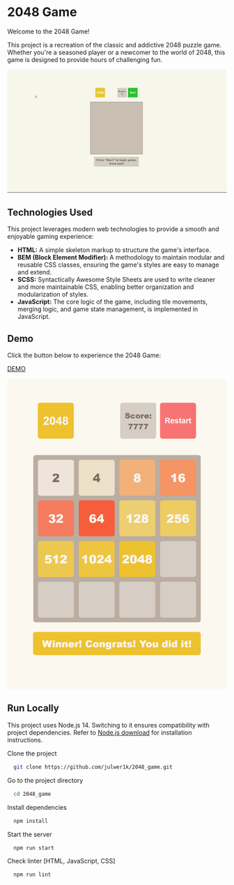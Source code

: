 # 2048 Game

Welcome to the 2048 Game!

This project is a recreation of the classic and addictive 2048 puzzle game. Whether you're a seasoned player or a newcomer to the world of 2048, this game is designed to provide hours of challenging fun.

![](./src/images/example.gif)
## Technologies Used
This project leverages modern web technologies to provide a smooth and enjoyable gaming experience:

- **HTML:** A simple skeleton markup to structure the game's interface.
- **BEM (Block Element Modifier):** A methodology to maintain modular and reusable CSS classes, ensuring the game's styles are easy to manage and extend.
- **SCSS:** Syntactically Awesome Style Sheets are used to write cleaner and more maintainable CSS, enabling better organization and modularization of styles.
- **JavaScript:** The core logic of the game, including tile movements, merging logic, and game state management, is implemented in JavaScript.
## Demo

Click the button below to experience the 2048 Game:

[DEMO](https://julwer1k.github.io/2048_game/)

![](./src/images/reference.png)
## Run Locally

This project uses Node.js 14. Switching to it ensures compatibility with project dependencies. Refer to [Node.js download](https://nodejs.org/en/blog/release/v14.21.3) for installation instructions.

Clone the project

```bash
  git clone https://github.com/julwer1k/2048_game.git
```

Go to the project directory

```bash
  cd 2048_game
```

Install dependencies

```bash
  npm install
```

Start the server

```bash
  npm run start
```

Check linter [HTML, JavaScript, CSS]

```bash
  npm run lint
```
